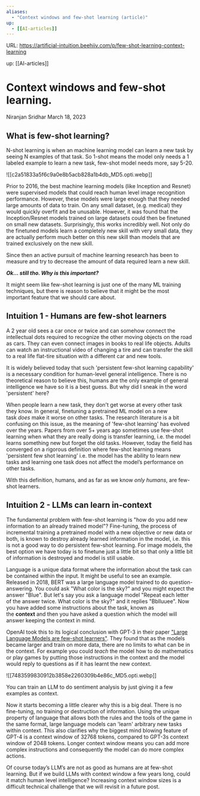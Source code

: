 ```yaml
---
aliases:
  - "Context windows and few-shot learning (article)"
up:
  - [[AI-articles]]
---
```

URL: https://artificial-intuition.beehiiv.com/p/few-shot-learning-context-learning

up:  [[AI-articles]]
# Context windows and few-shot learning.
Niranjan Sridhar March 18, 2023
## What is few-shot learning?

N-shot learning is when an machine learning model can learn a new task by seeing N examples of that task. So 1-shot means the model only needs a 1 labeled example to learn a new task, few-shot model needs more, say 5-20.

![[c2a51833a5f6c9a0e8b5acb828a1b4db_MD5.opti.webp]]

Prior to 2016, the best machine learning models (like Inception and Resnet) were supervised models that could reach human level image recognition performance. However, these models were large enough that they needed large amounts of data to train. On any small dataset, (e.g. medical) they would quickly overfit and be unusable. However, it was found that the Inception/Resnet models trained on large datasets could then be finetuned on small new datasets. Surprisingly, this works incredibly well. Not only do the finetuned models learn a completely new skill with very small data, they are actually perform much better on this new skill than models that are trained exclusively on the new skill.

Since then an active pursuit of machine learning research has been to measure and try to decrease the amount of data required learn a new skill.

_**Ok… still tho. Why is this important?**_

It might seem like few-shot learning is just one of the many ML training techniques, but there is reason to believe that it might be the most important feature that we should care about.

## Intuition 1 - Humans are few-shot learners

A 2 year old sees a car once or twice and can somehow connect the intellectual dots required to recognize the other moving objects on the road as cars. They can even connect images in books to real life objects. Adults can watch an instructional video of changing a tire and can transfer the skill to a real life flat-tire situation with a different car and new tools.

It is widely believed today that such 'persistent few-shot learning capability' is a necessary condition for human-level general intelligence. There is no theoretical reason to believe this, humans are the only example of general intelligence we have so it is a best guess. But why did I sneak in the word 'persistent' here?

When people learn a new task, they don't get worse at every other task they know. In general, finetuning a pretrained ML model on a new task _does_ make it worse on other tasks. The research literature is a bit confusing on this issue, as the meaning of 'few-shot learning' has evolved over the years. Papers from over 5+ years ago sometimes use few-shot learning when what they are really doing is transfer learning, i.e. the model learns something new but forget the old tasks. However, today the field has converged on a rigorous definition where few-shot learning means 'persistent few shot learning' i.e. the model has the ability to learn new tasks and learning one task does not affect the model’s performance on other tasks.

With this definition, humans, and as far as we know _only humans_, are few-shot learners.

## Intuition 2 - LLMs can learn in-context

The fundamental problem with few-shot learning is "how do you add new information to an already trained model"? Fine-tuning, the process of incremental training a pretrained model with a new objective or new data or both, is known to destroy already learned information in the model, i.e. this is not a good way to do persistent few-shot learning. For image models, the best option we have today is to finetune just a little bit so that only a little bit of information is destroyed and model is still usable.

Language is a unique data format where the information about the task can be contained within the input. It might be useful to see an example. Released in 2018, BERT was a large language model trained to do question-answering. You could ask "What color is the sky?" and you might expect the answer "Blue". But let's say you ask a language model "Repeat each letter of the answer twice. What color is the sky?" and it replies "Bblluuee". Now you have added some instructions about the task, known as the **context** and then you have asked a question which the model will answer keeping the context in mind.

OpenAI took this to its logical conclusion with GPT-3 in their paper ["Large Language Models are few-shot learners"](https://arxiv.org/pdf/2005.14165.pdf?utm_source=artificial-intuition.beehiiv.com&utm_medium=referral&utm_campaign=context-windows-and-few-shot-learning). They found that as the models became larger and train on more data, there are no limits to what can be in the context. For example you could _teach_ the model how to do mathematics or play games by putting those instructions in the context and the model would reply to questions as if it has learnt the new context.

![[7483599830912b3858e2260309b4e86c_MD5.opti.webp]]

You can train an LLM to do sentiment analysis by just giving it a few examples as context.

Now it starts becoming a little clearer why this is a big deal. There is no fine-tuning, no training or destruction of information. Using the unique property of language that allows both the rules and the tools of the game in the same format, large language models can 'learn' arbitrary new tasks within context. This also clarifies why the biggest mind blowing feature of GPT-4 is a context window of 32768 tokens, compared to GPT-3s context window of 2048 tokens. Longer context window means you can add more complex instructions and consequently the model can do more complex actions.

Of course today’s LLM’s are not as good as humans are at few-shot learning. But if we build LLMs with context window a few years long, could it match human level intelligence? Increasing context window sizes is a difficult technical challenge that we will revisit in a future post.